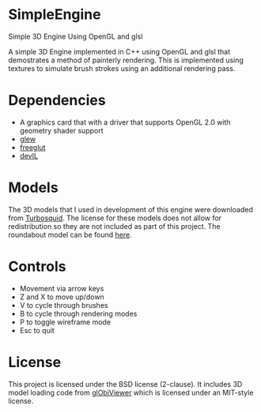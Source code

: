 # SimpleEngine
Simple 3D Engine Using OpenGL and glsl

A simple 3D Engine implemented in C++ using OpenGL and glsl that demostrates a
method of painterly rendering. This is implemented using textures to simulate
brush strokes using an additional rendering pass.

# Dependencies

- A graphics card that with a driver that supports OpenGL 2.0 with geometry shader support
- [glew](http://glew.sourceforge.net/)
- [freeglut](http://freeglut.sourceforge.net/)
- [devIL](https://github.com/DentonW/DevIL)

# Models
The 3D models that I used in development of this engine were downloaded from [Turbosquid](https://www.turbosquid.com).
The license for these models does not allow for redistribution so they are
not included as part of this project. The roundabout model can be found [here](https://www.turbosquid.com/FullPreview/Index.cfm/ID/576414).

# Controls
- Movement via arrow keys
- Z and X to move up/down
- V to cycle through brushes
- B to cycle through rendering modes
- P to toggle wireframe mode 
- Esc to quit

# License

This project is licensed under the BSD license (2-clause). It includes 3D 
model loading code from [glObjViewer](http://www.dhpoware.com/demos/glObjViewer.html)
which is licensed under an MIT-style license.
